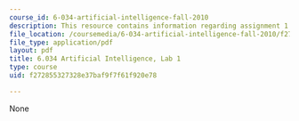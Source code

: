 ```yaml
---
course_id: 6-034-artificial-intelligence-fall-2010
description: This resource contains information regarding assignment 1.
file_location: /coursemedia/6-034-artificial-intelligence-fall-2010/f272855327328e37baf9f7f61f920e78_MIT6_034F10_lab1.pdf
file_type: application/pdf
layout: pdf
title: 6.034 Artificial Intelligence, Lab 1
type: course
uid: f272855327328e37baf9f7f61f920e78

---
```

None